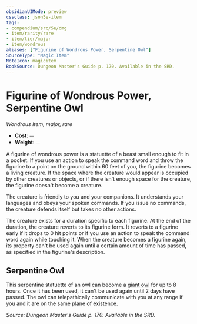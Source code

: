 ```yaml
---
obsidianUIMode: preview
cssclass: json5e-item
tags:
- compendium/src/5e/dmg
- item/rarity/rare
- item/tier/major
- item/wondrous
aliases: ["Figurine of Wondrous Power, Serpentine Owl"]
SourceType: "Magic Item"
NoteIcon: magicitem
BookSource: Dungeon Master's Guide p. 170. Available in the SRD.
---
```

# Figurine of Wondrous Power, Serpentine Owl
*Wondrous Item, major, rare*  

- **Cost**: ⏤
- **Weight**: ⏤

A figurine of wondrous power is a statuette of a beast small enough to fit in a pocket. If you use an action to speak the command word and throw the figurine to a point on the ground within 60 feet of you, the figurine becomes a living creature. If the space where the creature would appear is occupied by other creatures or objects, or if there isn't enough space for the creature, the figurine doesn't become a creature.

The creature is friendly to you and your companions. It understands your languages and obeys your spoken commands. If you issue no commands, the creature defends itself but takes no other actions.

The creature exists for a duration specific to each figurine. At the end of the duration, the creature reverts to its figurine form. It reverts to a figurine early if it drops to 0 hit points or if you use an action to speak the command word again while touching it. When the creature becomes a figurine again, its property can't be used again until a certain amount of time has passed, as specified in the figurine's description.

## Serpentine Owl

This serpentine statuette of an owl can become a [giant owl](/2-Mechanics/CLI/bestiary/beast/giant-owl.md) for up to 8 hours. Once it has been used, it can't be used again until 2 days have passed. The owl can telepathically communicate with you at any range if you and it are on the same plane of existence.

*Source: Dungeon Master's Guide p. 170. Available in the SRD.*